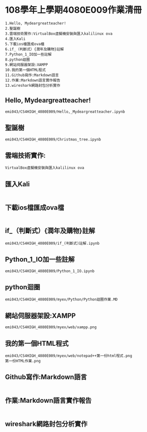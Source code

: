 # 108學年上學期4080E009作業清冊

```
1.Hello, Mydeargreatteacher!
2.聖誕樹
3.雲端技術實作:VirtualBox虛擬機安裝與匯入kalilinux ova
4.匯入Kali
5.下載ios檔匯成ova檔
6.if_（判斷式）{潤年及購物}註解
7.Python_1_IO加一些註解
8.python迴圈
9.網站伺服器架設:XAMPP
10.我的第一個HTML程式
11.Github寫作:Markdown語言
12.作業:Markdown語言實作報告
13.wireshark網路封包分析實作
```
## Hello, Mydeargreatteacher!
```
emi043/CS4HIGH_4080E009/Hello,_Mydeargreatteacher.ipynb
```
## 聖誕樹
```
emi043/CS4HIGH_4080E009/Christmas_tree.ipynb
```
## 雲端技術實作:
```
VirtualBox虛擬機安裝與匯入kalilinux ova
```
## 匯入Kali
```

```
## 下載ios檔匯成ova檔
```

```
## if_（判斷式）{潤年及購物}註解
```
emi043/CS4HIGH_4080E009/if_(判斷式)註解.ipynb
```
## Python_1_IO加一些註解
```
emi043/CS4HIGH_4080E009/Python_1_IO.ipynb
```
## python迴圈
```
emi043/CS4HIGH_4080E009/myex/Python/Python迴圈作業.MD
```
## 網站伺服器架設:XAMPP
```
emi043/CS4HIGH_4080E009/myex/web/xampp.png
```
## 我的第一個HTML程式
```
emi043/CS4HIGH_4080E009/myex/web/notepad++第一份html程式.png  
第一份HTML作業.png
```
## Github寫作:Markdown語言
```

```
## 作業:Markdown語言實作報告
```

```
## wireshark網路封包分析實作
```

```
##
```

```
##
```

```
